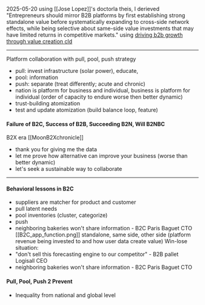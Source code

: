2025-05-20
using [[Jose Lopez]]'s doctorla theis, I derieved "Entrepreneurs should mirror B2B platforms by first establishing strong standalone value before systematically expanding to cross-side network effects, while being selective about same-side value investments that may have limited returns in competitive markets." using [driving b2b growth through value creation cld](https://claude.ai/chat/d75c0f1f-14ad-44a6-801b-fa5d82b759ea)

----

Platform collaboration with pull, pool, push strategy
- pull: invest infrastructure (solar power), educate, 
- pool: information 
- push: separate (treat differently; acute and chronic)
- nation is platform for business and individual, business is platform for individual (order of capacity to endure worse then better dynamic)
- trust-building atomization
- test and update atomization (build balance loop, feature)

#### Failure of B2C, Success of B2B, Succeeding B2N, Will B2NBC
B2X era
[[MoonB2Xchronicle]]
- thank you for giving me the data 
- let me prove how alternative can improve your business (worse than better dynamic)
- let's seek a sustainable way to collaborate
---
#### Behavioral lessons in B2C
- suppliers are matcher for product and customer
- pull latent needs
- pool inventories (cluster, categorize)
- push 
-  neighboring bakeries won't share information - B2C Paris Baguet CTO
[[B2C_app_function.png]]
standalone, same side, other side (platform revenue being invested to and how user data create value)
Win-lose situation: 
- "don't sell this forecasting engine to our competitor" - B2B pallet Logisall CEO
-  neighboring bakeries won't share information - B2C Paris Baguet CTO

#### Pull, Pool, Push 2 Prevent
- Inequality from national and global level
